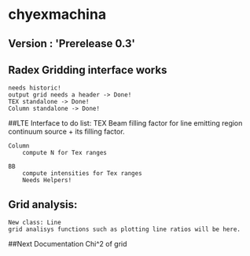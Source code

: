 # chyexmachina

## Version : 'Prerelease 0.3'


## Radex Gridding interface works
    needs historic!
    output grid needs a header -> Done!
    TEX standalone -> Done!
    Column standalone -> Done!

##LTE Interface to do list:
    TEX 
        Beam filling factor for line emitting region
        continuum source + its filling factor.
        
    
    Column
        compute N for Tex ranges
    
    BB
        compute intensities for Tex ranges
        Needs Helpers!
        
## Grid analysis:
    New class: Line
    grid analisys functions such as plotting line ratios will be here. 

##Next
    Documentation
    Chi^2 of grid

